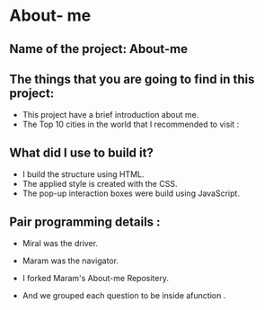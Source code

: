 # About- me

## Name of the project: About-me

## The things that you are going to find in this project:

* This project have a brief introduction about me.
* The Top 10 cities in the world that I recommended to visit :

## What did I use to build it?

* I build the structure using HTML.
* The applied style is created with the CSS.
* The pop-up interaction boxes were build using JavaScript.


## Pair programming details :


* Miral was the driver.

* Maram was the navigator.

* I forked Maram's About-me Repositery.

* And we grouped each question to be inside afunction .

